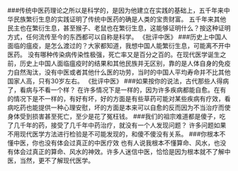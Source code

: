###传统中医药理论之所以是科学的，是因为他建立在实践的基础上，五千年来中华民族繁衍生息的实践证明了传统中医药的确是人类的宝贵财富。
五千年来其他民主也在繁衍生息，甚至猴子、老鼠也在繁衍生息，这能够证明什么？按这种证明方式，任何流传至今的东西都可以自称是科学。
《批评中医》
###历史上中国人面临的瘟疫，是怎么渡过的？大家都知道，我想中国人能繁衍生息，可能离不开中医药。
没有哪种传染病传染性极强，死亡率又是百分之百的。在现代医学诞生之前，历史上中国人面临瘟疫时的结果和其他民族并无区别，靠的是人体自身的免疫力自然淘汰，没有中医或者其他什么医的功劳，当时的中国人平均寿命并不比其他国家人高，只有30岁左右。
《批评中医》
###如果按你的说法，古代那些人得病了，看病与不看一个样？
在许多情况下是一样的，因为许多疾病都能自愈。在有的情况下是不一样的，有好有坏，好的方面是有些草药可能对某些疾病有疗效，看病吃药也能提供一种心理安慰，坏的方面是本来可以自愈的反而因为不当治疗而使身体受到损害甚至死亡，至少是花了冤枉钱。
###我们的祖宗难道都是傻子，吃了几千年的药，接受了几千年中药治疗，就没有一个人发现问题？
许多问题如果不用现代医学方法进行检验是不可能发现的，和傻不傻没有关系。
###你根本不懂中医，你也没有体会过真正的中医疗效
也有人说我根本不懂算命、风水，也没有体会过真正的算命、风水的神效。许多人迷信中医，恰恰是因为根本就不了解中医，当然，更不了解现代医学。